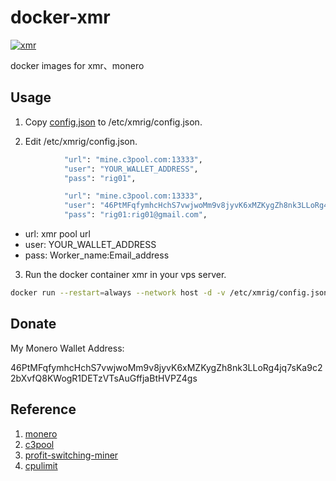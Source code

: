 # docker-xmr
[![xmr](http://dockeri.co/image/snowdream/xmr)](https://hub.docker.com/r/snowdream/xmr)

docker images for xmr、monero

## Usage
1. Copy [config.json](https://github.com/snowdream/docker-xmr/blob/master/config.json) to /etc/xmrig/config.json.

2. Edit /etc/xmrig/config.json.

```bash
            "url": "mine.c3pool.com:13333",
            "user": "YOUR_WALLET_ADDRESS",
            "pass": "rig01",
```

```bash
            "url": "mine.c3pool.com:13333",
            "user": "46PtMFqfymhcHchS7vwjwoMm9v8jyvK6xMZKygZh8nk3LLoRg4jq7sKa9c22bXvfQ8KWogR1DETzVTsAuGffjaBtHVPZ4gs",
            "pass": "rig01:rig01@gmail.com",
```

* url: xmr pool url
* user: YOUR_WALLET_ADDRESS
* pass: Worker_name:Email_address

3. Run the docker container xmr in your vps server.

```bash
docker run --restart=always --network host -d -v /etc/xmrig/config.json:/etc/xmrig/config.json --name xmr snowdream/xmr
```

## Donate

My Monero Wallet Address:

46PtMFqfymhcHchS7vwjwoMm9v8jyvK6xMZKygZh8nk3LLoRg4jq7sKa9c22bXvfQ8KWogR1DETzVTsAuGffjaBtHVPZ4gs

## Reference

1. [monero](https://web.getmonero.org/)
1. [c3pool](https://c3pool.com/#/dashboard)
1. [profit-switching-miner](https://github.com/C3Pool/profit-switching-miner)
1. [cpulimit](https://github.com/opsengine/cpulimit/)